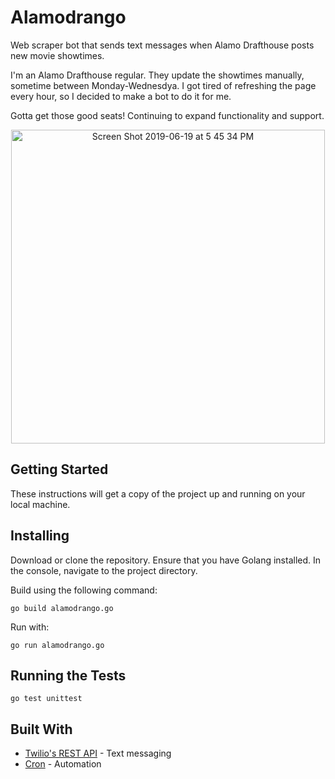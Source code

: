 # Alamodrango

Web scraper bot that sends text messages when Alamo Drafthouse posts new movie showtimes.

I'm an Alamo Drafthouse regular. They update the showtimes manually, sometime between Monday-Wednesdya. I got tired of refreshing the page every hour, so I decided to make a bot to do it for me. 

Gotta get those good seats! Continuing to expand functionality and support.

<p align="center"><img width="502" alt="Screen Shot 2019-06-19 at 5 45 34 PM" src="https://user-images.githubusercontent.com/44475953/59811201-a66ac480-92bd-11e9-967d-c54b5d8c6b4e.png"></p> 
 
## Getting Started
These instructions will get a copy of the project up and running on your local machine.

## Installing

Download or clone the repository. Ensure that you have Golang installed. In the console, navigate to the project directory. 

Build using the following command:
```
go build alamodrango.go
```
Run with:
```
go run alamodrango.go
```

## Running the Tests

```
go test unittest
```

## Built With

* [Twilio's REST API](https://www.twilio.com/) - Text messaging
* [Cron](https://github.com/robfig/cron) - Automation 
